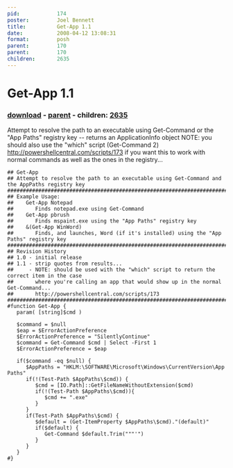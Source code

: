 ```yaml
---
pid:            174
poster:         Joel Bennett
title:          Get-App 1.1
date:           2008-04-12 13:08:31
format:         posh
parent:         170
parent:         170
children:       2635
---
```


# Get-App 1.1

### [download](174.ps1) - [parent](170.md) - children: [2635](2635.md)

Attempt to resolve the path to an executable using Get-Command or the "App Paths" registry key -- returns an ApplicationInfo object
NOTE: you should also use the "which" script (Get-Command 2) http://powershellcentral.com/scripts/173 if you want this to work with normal commands as well as the ones in the registry...

```posh
## Get-App
## Attempt to resolve the path to an executable using Get-Command and the AppPaths registry key
##################################################################################################
## Example Usage:
##    Get-App Notepad
##       Finds notepad.exe using Get-Command
##    Get-App pbrush
##       Finds mspaint.exe using the "App Paths" registry key
##    &(Get-App WinWord)
##       Finds, and launches, Word (if it's installed) using the "App Paths" registry key
##################################################################################################
## Revision History
## 1.0 - initial release
## 1.1 - strip quotes from results...
##     - NOTE: should be used with the "which" script to return the correct item in the case 
##       where you're calling an app that would show up in the normal Get-Command...
##       http://powershellcentral.com/scripts/173 
##################################################################################################
#function Get-App {
   param( [string]$cmd )

   $command = $null
   $eap = $ErrorActionPreference
   $ErrorActionPreference = "SilentlyContinue"
   $command = Get-Command $cmd | Select -First 1
   $ErrorActionPreference = $eap
  
   if($command -eq $null) {
      $AppPaths = "HKLM:\SOFTWARE\Microsoft\Windows\CurrentVersion\App Paths"
      if(!(Test-Path $AppPaths\$cmd)) {
         $cmd = [IO.Path]::GetFileNameWithoutExtension($cmd)
         if(!(Test-Path $AppPaths\$cmd)){
            $cmd += ".exe"
         }
      }
      if(Test-Path $AppPaths\$cmd) {
         $default = (Get-ItemProperty $AppPaths\$cmd)."(default)"
         if($default) {
            Get-Command $default.Trim("""'")
         }
      }
   }
#}

```
